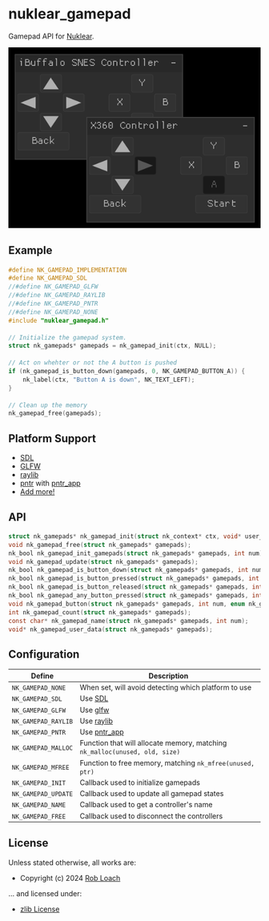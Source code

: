# nuklear_gamepad

Gamepad API for [Nuklear](https://github.com/Immediate-Mode-UI/Nuklear).

![Screenshot](demo/common/nuklear_gamepad_demo.png)

## Example

``` c
#define NK_GAMEPAD_IMPLEMENTATION
#define NK_GAMEPAD_SDL
//#define NK_GAMEPAD_GLFW
//#define NK_GAMEPAD_RAYLIB
//#define NK_GAMEPAD_PNTR
//#define NK_GAMEPAD_NONE
#include "nuklear_gamepad.h"

// Initialize the gamepad system.
struct nk_gamepads* gamepads = nk_gamepad_init(ctx, NULL);

// Act on whehter or not the A button is pushed
if (nk_gamepad_is_button_down(gamepads, 0, NK_GAMEPAD_BUTTON_A)) {
    nk_label(ctx, "Button A is down", NK_TEXT_LEFT);
}

// Clean up the memory
nk_gamepad_free(gamepads);
```

## Platform Support

- [SDL](https://www.libsdl.org/)
- [GLFW](https://www.glfw.org/)
- [raylib](https://www.raylib.com/)
- [pntr](https://github.com/robloach/pntr) with [pntr_app](https://github.com/robloach/pntr_app)
- [Add more!](https://github.com/RobLoach/nuklear_gamepad/issues)

## API

``` c
struct nk_gamepads* nk_gamepad_init(struct nk_context* ctx, void* user_data);
void nk_gamepad_free(struct nk_gamepads* gamepads);
nk_bool nk_gamepad_init_gamepads(struct nk_gamepads* gamepads, int num);
void nk_gamepad_update(struct nk_gamepads* gamepads);
nk_bool nk_gamepad_is_button_down(struct nk_gamepads* gamepads, int num, enum nk_gamepad_button button);
nk_bool nk_gamepad_is_button_pressed(struct nk_gamepads* gamepads, int num, enum nk_gamepad_button button);
nk_bool nk_gamepad_is_button_released(struct nk_gamepads* gamepads, int num, enum nk_gamepad_button button);
nk_bool nk_gamepad_any_button_pressed(struct nk_gamepads* gamepads, int num, int* out_num, enum nk_gamepad_button* out_button);
void nk_gamepad_button(struct nk_gamepads* gamepads, int num, enum nk_gamepad_button button, nk_bool down);
int nk_gamepad_count(struct nk_gamepads* gamepads);
const char* nk_gamepad_name(struct nk_gamepads* gamepads, int num);
void* nk_gamepad_user_data(struct nk_gamepads* gamepads);
```

## Configuration

| Define | Description |
| ------ | ----------- |
| `NK_GAMEPAD_NONE` | When set, will avoid detecting which platform to use |
| `NK_GAMEPAD_SDL` | Use [SDL](https://www.libsdl.org/) |
| `NK_GAMEPAD_GLFW` | Use [glfw](https://www.glfw.org/) |
| `NK_GAMEPAD_RAYLIB` | Use [raylib](https://github.com/raysan5/raylib) |
| `NK_GAMEPAD_PNTR` | Use [pntr_app](https://github.com/robloach/pntr_app) |
| `NK_GAMEPAD_MALLOC` | Function that will allocate memory, matching `nk_malloc(unused, old, size)` |
| `NK_GAMEPAD_MFREE` | Function to free memory, matching `nk_mfree(unused, ptr)` |
| `NK_GAMEPAD_INIT` | Callback used to initialize gamepads |
| `NK_GAMEPAD_UPDATE` | Callback used to update all gamepad states |
| `NK_GAMEPAD_NAME` | Callback used to get a controller's name |
| `NK_GAMEPAD_FREE` | Callback used to disconnect the controllers |

## License

Unless stated otherwise, all works are:

- Copyright (c) 2024 [Rob Loach](https://robloach.net)

... and licensed under:

- [zlib License](LICENSE)
